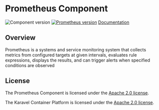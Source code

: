 # Prometheus Component

![Component version](https://img.shields.io/badge/dynamic/yaml?color=blue&label=component+version&query=$.entries.prometheus[0].version&url=https%3A%2F%2Frepository.platform.karavel.io%2Funstable%2Findex.yaml&style=for-the-badge)
[![Prometheus version](https://img.shields.io/badge/dynamic/yaml?color=blue&label=prometheus+version&query=$.entries.prometheus[0].appVersion&url=https%3A%2F%2Frepository.platform.karavel.io%2Funstable%2Findex.yaml&style=for-the-badge)](https://prometheus.io)
[Documentation](https://docs.karavel.io/components/prometheus)

## Overview

Prometheus is a systems and service monitoring system that collects metrics from configured targets at given intervals, evaluates rule expressions, displays the results, and can trigger alerts when specified conditions are observed

## License

The Prometheus Component is licensed under the [Apache 2.0 license](LICENSE).

The Karavel Container Platform is licensed under the [Apache 2.0 license](https://github.com/karavel-io/platform/blob/main/LICENSE).

